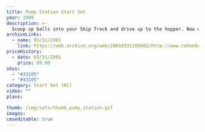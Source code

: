 ```yaml
---
title: Pump Station Start Set
year: 1999
description: >-
  Scoop up balls into your Skip Track and drive up to the hopper. Now with a simple bump and dump...drop your load, and be on your way. It's that easy! And that's only the beginning. Now, race through the piston arm and watch how cool it is to send balls up, down and around the plant until they slide into the quarry. Designed with multiple skill levels in-mind, maximum play value, and family time fun, even the youngest of Rokenbokers will be captivated by this world of imaginary play. Great for children ages 5 and up. Comes with 88 pieces including a Command Deck, one Control Pad, and a Skip Track vehicle. Includes 110 Volt A/C adapter and three AA batteries.
archiveLinks:
  - name: 03/31/2001
    link: https://web.archive.org/web/20010331185602/http://www.rokenbok.com/catalog/pd_ss_pump.html
priceHistory:
  - date: 03/31/2001
    price: 99.99
skus:
  - "#33105"
  - "#43105"
category: Start Set (RC)
video: ""
plans:

thumb: /img/sets/thumb_pump_station.gif
images:
cmseditable: true
---
```

